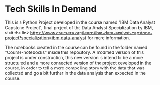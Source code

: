 # Tech Skills In Demand

This is a Python Project developed in the course named "IBM Data Analyst Capstone Project", final project of the Data Analyst Specialization by IBM, visit the link https://www.coursera.org/learn/ibm-data-analyst-capstone-project?specialization=ibm-data-analyst for more information.

The notebooks created in the course can be found in the folder named "Course-notebooks" inside this repository. A modified version of this project is under construction, this new version is intend to be a more structured and a more connected version of the project developed in the course, in order to tell a more compelling story with the data that was collected and go a bit further in the data analysis than expected in the course.
